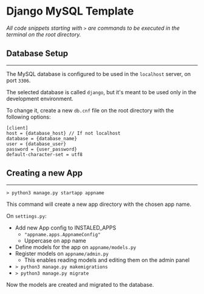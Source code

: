 # **Django MySQL Template**

*All code snippets starting with `>` are commands to be executed in the terminal on the root directory.*

## **Database Setup**
---

The MySQL database is configured to be used in the `localhost` server, on port `3306`.

The selected database is called `django`, but it's meant to be used only in the development environment.

To change it, create a new `db.cnf` file on the root directory with the following options:

```
[client]
host = {database_host} // If not localhost
database = {database_name}
user = {database_user}
password = {user_password}
default-character-set = utf8
```
## **Creating a new App**
---

`> python3 manage.py startapp appname `

This command will create a new app directory with the chosen app name.

On `settings.py`: 
- Add new App config to INSTALED_APPS
  - `"appname.apps.AppnameConfig"`
  - Uppercase on app name
- Define models for the app on `appname/models.py`
- Register models on `appname/admin.py`
  - This enables reading models and editing them on the admin panel
- `> python3 manage.py makemigrations`
- `> python3 manage.py migrate`

Now the models are created and migrated to the database.
